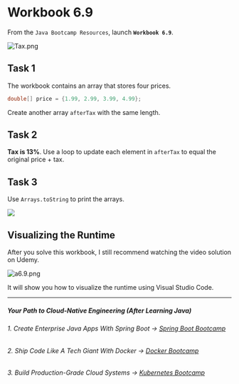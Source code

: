 # Workbook 6.9

From the `Java Bootcamp Resources`, launch **`Workbook 6.9`**.

![Tax.png](https://firebasestorage.googleapis.com/v0/b/learnthepart-75aed.appspot.com/o/images%2Fcbb53ca4-bdbe-4c47-bf36-9fd5811fc693?alt=media&token=92004bac-0350-4b8e-a504-a9028e6aeeac)


## Task 1

The workbook contains an array that stores four prices. 

```java
double[] price = {1.99, 2.99, 3.99, 4.99};
```

Create another array `afterTax` with the same length.

## Task 2

**Tax is 13%**. Use a loop to update each element in `afterTax` to equal the original price + tax.

## Task 3

Use `Arrays.toString` to print the arrays.

![](https://firebasestorage.googleapis.com/v0/b/learnthepart-75aed.appspot.com/o/images%2Fce3775e0-e652-48af-9486-84c16da9c37b?alt=media&token=3dc98c67-5466-4098-9bd4-1acff9952fa5)

## Visualizing the Runtime

After you solve this workbook, I still recommend watching the video solution on Udemy.

![a6.9.png](https://firebasestorage.googleapis.com/v0/b/learnthepart-75aed.appspot.com/o/images%2F7017412d-c731-45ea-8538-2c3ad4c9bff6?alt=media&token=93116937-3a97-4cb5-90d5-391e622dc2e6)

It will show you how to visualize the runtime using Visual Studio Code.

----------
##### Your Path to Cloud-Native Engineering (After Learning Java)
###### 1. Create Enterprise Java Apps With Spring Boot → [Spring Boot Bootcamp](https://www.udemy.com/course/the-complete-spring-boot-development-bootcamp/?couponCode=SPRING_BOOTCAMP)
###### 2. Ship Code Like A Tech Giant With Docker → [Docker Bootcamp](https://www.udemy.com/course/docker-bootcamp-conquer-docker-with-real-world-projects/?couponCode=DOCKER_BOOTCAMP)
###### 3. Build Production-Grade Cloud Systems → [Kubernetes Bootcamp](https://kubernetestraining.io/)